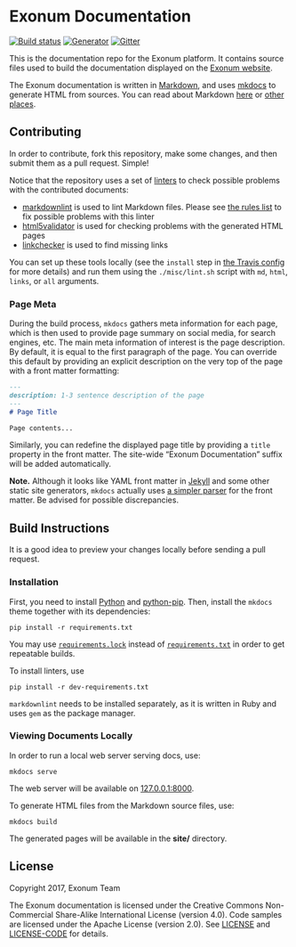 # Exonum Documentation

[![Build status][travis-image]][travis-url]
[![Generator][generator-image]][generator-url]
[![Gitter][gitter-image]][gitter-url]

[travis-image]: https://img.shields.io/travis/exonum/exonum-doc.svg?style=flat-square
[travis-url]: https://travis-ci.org/exonum/exonum-doc
[generator-image]: https://img.shields.io/badge/generator-mkdocs-blue.svg?style=flat-square
[generator-url]: http://www.mkdocs.org/
[gitter-image]: https://img.shields.io/gitter/room/exonum/exonum-doc.svg?style=flat-square
[gitter-url]: https://gitter.im/exonum/exonum-doc

This is the documentation repo for the Exonum platform. It contains source files
used to build the documentation displayed on the [Exonum
website](http://exonum.com/doc/).

The Exonum documentation is written in [Markdown](https://en.wikipedia.org/wiki/Markdown),
and uses [mkdocs](http://www.mkdocs.org/) to generate HTML from sources.
You can read about Markdown [here](https://guides.github.com/features/mastering-markdown/)
or [other](https://github.com/adam-p/markdown-here/wiki/Markdown-Cheatsheet)
[places](http://www.mkdocs.org/user-guide/writing-your-docs/).

## Contributing

In order to contribute, fork this repository, make some changes, and then submit
them as a pull request. Simple!

Notice that the repository uses a set of [linters][wiki:lint] to check possible
problems with the contributed documents:

- [markdownlint][mdl] is used to lint Markdown files. Please see
  [the rules list][mdl-rules] to fix possible problems with this linter
- [html5validator][html5validator] is used for checking problems with the
  generated HTML pages
- [linkchecker][linkchecker] is used to find missing links

You can set up these tools locally (see the `install` step in [the Travis config](.travis.yml)
for more details) and run them using the `./misc/lint.sh` script with `md`, `html`,
`links`, or `all` arguments.

### Page Meta

During the build process, `mkdocs` gathers meta information for each page, which
is then used to provide page summary on social media, for search engines, etc.
The main meta information of interest is the page description. By default,
it is equal to the first paragraph of the page. You can override this default
by providing an explicit description on the very top of the page
with a front matter formatting:

```markdown
---
description: 1-3 sentence description of the page
---
# Page Title

Page contents...
```

Similarly, you can redefine the displayed page title by providing a `title` property
in the front matter. The site-wide “Exonum Documentation” suffix will be added
automatically.

**Note.** Although it looks like YAML front matter in [Jekyll][jekyll]
and some other static site generators, `mkdocs` actually uses [a simpler parser][mkdocs-meta]
for the front matter. Be advised for possible discrepancies.

## Build Instructions

It is a good idea to preview your changes locally before sending a pull request. 

### Installation

First, you need to install [Python](http://python.org/) and [python-pip](https://pip.readthedocs.io/en/stable/installing/).
Then, install the `mkdocs` theme together with its dependencies:

```
pip install -r requirements.txt
```

You may use [`requirements.lock`](requirements.lock) instead of [`requirements.txt`](requirements.txt)
in order to get repeatable builds.

To install linters, use

```
pip install -r dev-requirements.txt
```

`markdownlint` needs to be installed separately, as it is written in Ruby and uses
`gem` as the package manager.

### Viewing Documents Locally

In order to run a local web server serving docs, use:

```
mkdocs serve
```

The web server will be available on [127.0.0.1:8000](http://127.0.0.1:8000/).

To generate HTML files from the Markdown source files, use:

```
mkdocs build
```

The generated pages will be available in the **site/** directory.

## License

Copyright 2017, Exonum Team

The Exonum documentation is licensed under the Creative Commons Non-Commercial
Share-Alike International License (version 4.0). Code samples are licensed
under the Apache License (version 2.0).
See [LICENSE](LICENSE) and [LICENSE-CODE](LICENSE-CODE) for details.

[wiki:lint]: https://en.wikipedia.org/wiki/Lint_(software)
[mdl]: https://github.com/mivok/markdownlint
[mdl-rules]: https://github.com/mivok/markdownlint/blob/master/docs/RULES.md
[html5validator]: https://github.com/svenkreiss/html5validator
[linkchecker]: https://github.com/wummel/linkchecker
[mkdocs-meta]: https://pythonhosted.org/Markdown/extensions/meta_data.html
[jekyll]: http://jekyllrb.com/
